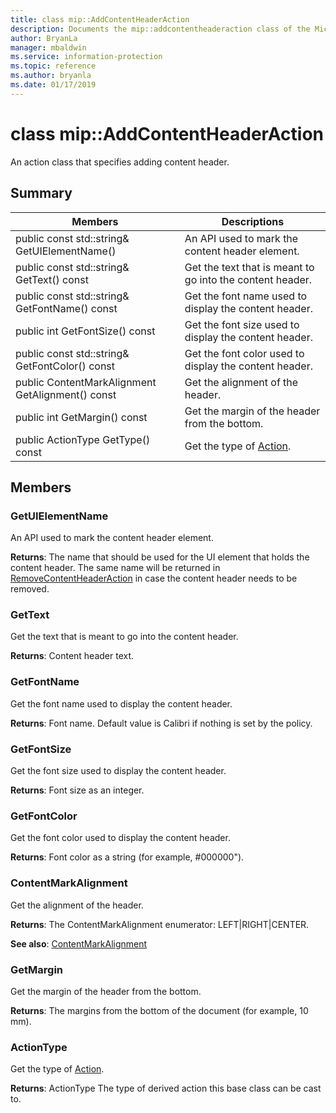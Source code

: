 ```yaml
---
title: class mip::AddContentHeaderAction 
description: Documents the mip::addcontentheaderaction class of the Microsoft Information Protection (MIP) SDK.
author: BryanLa
manager: mbaldwin
ms.service: information-protection
ms.topic: reference
ms.author: bryanla
ms.date: 01/17/2019
---
```


# class mip::AddContentHeaderAction 
An action class that specifies adding content header.
  
## Summary
 Members                        | Descriptions                                
--------------------------------|---------------------------------------------
 public const std::string& GetUIElementName()  |  An API used to mark the content header element.
 public const std::string& GetText() const  |  Get the text that is meant to go into the content header.
 public const std::string& GetFontName() const  |  Get the font name used to display the content header.
 public int GetFontSize() const  |  Get the font size used to display the content header.
 public const std::string& GetFontColor() const  |  Get the font color used to display the content header.
 public ContentMarkAlignment GetAlignment() const  |  Get the alignment of the header.
 public int GetMargin() const  |  Get the margin of the header from the bottom.
 public ActionType GetType() const  |  Get the type of [Action](class_mip_action.md).
  
## Members
  
### GetUIElementName
An API used to mark the content header element.

  
**Returns**: The name that should be used for the UI element that holds the content header. The same name will be returned in [RemoveContentHeaderAction](class_mip_removecontentheaderaction.md) in case the content header needs to be removed.
  
### GetText
Get the text that is meant to go into the content header.

  
**Returns**: Content header text.
  
### GetFontName
Get the font name used to display the content header.

  
**Returns**: Font name. Default value is Calibri if nothing is set by the policy.
  
### GetFontSize
Get the font size used to display the content header.

  
**Returns**: Font size as an integer.
  
### GetFontColor
Get the font color used to display the content header.

  
**Returns**: Font color as a string (for example, #000000").
  
### ContentMarkAlignment
Get the alignment of the header.

  
**Returns**: The ContentMarkAlignment enumerator: LEFT|RIGHT|CENTER. 
  
**See also**: [ContentMarkAlignment](undefined)
  
### GetMargin
Get the margin of the header from the bottom.

  
**Returns**: The margins from the bottom of the document (for example, 10 mm).
  
### ActionType
Get the type of [Action](class_mip_action.md).

  
**Returns**: ActionType The type of derived action this base class can be cast to.